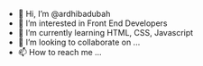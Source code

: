 - 👋 Hi, I’m @ardhibadubah
- 👀 I’m interested in Front End Developers
- 🌱 I’m currently learning HTML, CSS, Javascript
- 💞️ I’m looking to collaborate on ...
- 📫 How to reach me ...

<!---
ardhibadubah/ardhibadubah is a ✨ special ✨ repository because its `README.md` (this file) appears on your GitHub profile.
You can click the Preview link to take a look at your changes.
--->
